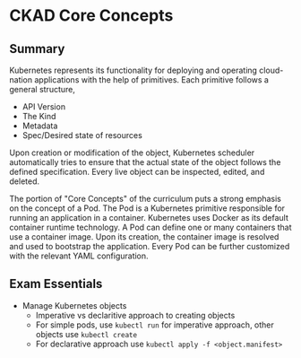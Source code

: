 # CKAD Core Concepts

## Summary

Kubernetes represents its functionality for deploying and operating cloud-nation applications with the help of primitives. Each primitive follows a general structure,

- API Version
- The Kind
- Metadata
- Spec/Desired state of resources

Upon creation or modification of the object, Kubernetes scheduler automatically tries to ensure that the actual state of the object follows the defined specification. Every live object can be inspected, edited, and deleted.

The portion of "Core Concepts" of the curriculum puts a strong emphasis on the concept of a Pod. The Pod is a Kubernetes primitive responsible for running an application in a container. Kubernetes uses Docker as its default container runtime technology. A Pod can define one or many containers that use a container image. Upon its creation, the container image is resolved and used to bootstrap the application. Every Pod can be further customized with the relevant YAML configuration.

## Exam Essentials

- Manage Kubernetes objects
  - Imperative vs declaritive approach to creating objects
  - For simple pods, use `kubectl run` for imperative approach, other objects use `kubectl create`
  - For declarative approach use `kubectl apply -f <object.manifest>`
